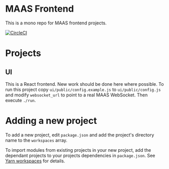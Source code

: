 # MAAS Frontend

This is a mono repo for MAAS frontend projects.

[![CircleCI](https://circleci.com/gh/canonical-web-and-design/maas-ui/tree/master.svg?style=svg)](https://circleci.com/gh/canonical-web-and-design/maas-ui/tree/master)

# Projects

## UI

This is a React frontend. New work should be done here where possible.
To run this project copy `ui/public/config.example.js` to `ui/public/config.js` and modify `websocket_url` to point to a real MAAS WebSocket. Then execute `./run`.

# Adding a new project

To add a new project, edit `package.json` and add the project's directory name to the `workspaces` array.

To import modules from existing projects in your new project, add the dependant projects to your projects dependencies in `package.json`. See [Yarn workspaces](https://yarnpkg.com/lang/en/docs/workspaces/) for details.
